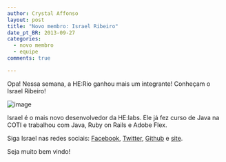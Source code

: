 ```yaml
---
author: Crystal Affonso
layout: post
title: "Novo membro: Israel Ribeiro"
date_pt_BR: 2013-09-27
categories:
  - novo membro
  - equipe
comments: true

---
```


Opa! Nessa semana, a HE:Rio ganhou mais um integrante! Conheçam o Israel Ribeiro!

<!--more-->

![image](/blog/images/posts/2013-09-27/israel.jpg)

Israel é o mais novo desenvolvedor da HE:labs. Ele já fez curso de Java na COTI e trabalhou com Java, Ruby on Rails e Adobe Flex.

Siga Israel nas redes sociais: [Facebook](https://www.facebook.com/israveri), [Twitter](https://twitter.com/israveri), [Github](https://github.com/israveri) e [site](http://israveri.github.io/).

Seja muito bem vindo!
